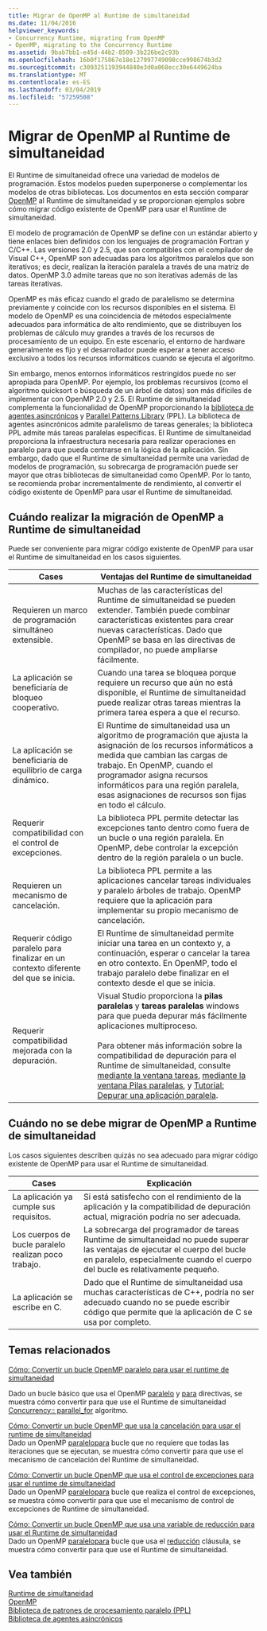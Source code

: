 ```yaml
---
title: Migrar de OpenMP al Runtime de simultaneidad
ms.date: 11/04/2016
helpviewer_keywords:
- Concurrency Runtime, migrating from OpenMP
- OpenMP, migrating to the Concurrency Runtime
ms.assetid: 9bab7bb1-e45d-44b2-8509-3b226be2c93b
ms.openlocfilehash: 16b0f175867e18e127997749098cce998674b3d2
ms.sourcegitcommit: c3093251193944840e3d0a068ecc30e6449624ba
ms.translationtype: MT
ms.contentlocale: es-ES
ms.lasthandoff: 03/04/2019
ms.locfileid: "57259508"
---
```

# <a name="migrating-from-openmp-to-the-concurrency-runtime"></a>Migrar de OpenMP al Runtime de simultaneidad

El Runtime de simultaneidad ofrece una variedad de modelos de programación. Estos modelos pueden superponerse o complementar los modelos de otras bibliotecas. Los documentos en esta sección comparar [OpenMP](../../parallel/concrt/comparing-the-concurrency-runtime-to-other-concurrency-models.md#openmp) al Runtime de simultaneidad y se proporcionan ejemplos sobre cómo migrar código existente de OpenMP para usar el Runtime de simultaneidad.

El modelo de programación de OpenMP se define con un estándar abierto y tiene enlaces bien definidos con los lenguajes de programación Fortran y C/C++. Las versiones 2.0 y 2.5, que son compatibles con el compilador de Visual C++, OpenMP son adecuadas para los algoritmos paralelos que son iterativos; es decir, realizan la iteración paralela a través de una matriz de datos. OpenMP 3.0 admite tareas que no son iterativas además de las tareas iterativas.

OpenMP es más eficaz cuando el grado de paralelismo se determina previamente y coincide con los recursos disponibles en el sistema. El modelo de OpenMP es una coincidencia de métodos especialmente adecuados para informática de alto rendimiento, que se distribuyen los problemas de cálculo muy grandes a través de los recursos de procesamiento de un equipo. En este escenario, el entorno de hardware generalmente es fijo y el desarrollador puede esperar a tener acceso exclusivo a todos los recursos informáticos cuando se ejecuta el algoritmo.

Sin embargo, menos entornos informáticos restringidos puede no ser apropiada para OpenMP. Por ejemplo, los problemas recursivos (como el algoritmo quicksort o búsqueda de un árbol de datos) son más difíciles de implementar con OpenMP 2.0 y 2.5. El Runtime de simultaneidad complementa la funcionalidad de OpenMP proporcionando la [biblioteca de agentes asincrónicos](../../parallel/concrt/asynchronous-agents-library.md) y [Parallel Patterns Library](../../parallel/concrt/parallel-patterns-library-ppl.md) (PPL). La biblioteca de agentes asincrónicos admite paralelismo de tareas generales; la biblioteca PPL admite más tareas paralelas específicas. El Runtime de simultaneidad proporciona la infraestructura necesaria para realizar operaciones en paralelo para que pueda centrarse en la lógica de la aplicación. Sin embargo, dado que el Runtime de simultaneidad permite una variedad de modelos de programación, su sobrecarga de programación puede ser mayor que otras bibliotecas de simultaneidad como OpenMP. Por lo tanto, se recomienda probar incrementalmente de rendimiento, al convertir el código existente de OpenMP para usar el Runtime de simultaneidad.

## <a name="when-to-migrate-from-openmp-to-the-concurrency-runtime"></a>Cuándo realizar la migración de OpenMP a Runtime de simultaneidad

Puede ser conveniente para migrar código existente de OpenMP para usar el Runtime de simultaneidad en los casos siguientes.

|Cases|Ventajas del Runtime de simultaneidad|
|-----------|-------------------------------------------|
|Requieren un marco de programación simultáneo extensible.|Muchas de las características del Runtime de simultaneidad se pueden extender. También puede combinar características existentes para crear nuevas características. Dado que OpenMP se basa en las directivas de compilador, no puede ampliarse fácilmente.|
|La aplicación se beneficiaría de bloqueo cooperativo.|Cuando una tarea se bloquea porque requiere un recurso que aún no está disponible, el Runtime de simultaneidad puede realizar otras tareas mientras la primera tarea espera a que el recurso.|
|La aplicación se beneficiaría de equilibrio de carga dinámico.|El Runtime de simultaneidad usa un algoritmo de programación que ajusta la asignación de los recursos informáticos a medida que cambian las cargas de trabajo. En OpenMP, cuando el programador asigna recursos informáticos para una región paralela, esas asignaciones de recursos son fijas en todo el cálculo.|
|Requerir compatibilidad con el control de excepciones.|La biblioteca PPL permite detectar las excepciones tanto dentro como fuera de un bucle o una región paralela. En OpenMP, debe controlar la excepción dentro de la región paralela o un bucle.|
|Requieren un mecanismo de cancelación.|La biblioteca PPL permite a las aplicaciones cancelar tareas individuales y paralelo árboles de trabajo. OpenMP requiere que la aplicación para implementar su propio mecanismo de cancelación.|
|Requerir código paralelo para finalizar en un contexto diferente del que se inicia.|El Runtime de simultaneidad permite iniciar una tarea en un contexto y, a continuación, esperar o cancelar la tarea en otro contexto. En OpenMP, todo el trabajo paralelo debe finalizar en el contexto desde el que se inicia.|
|Requerir compatibilidad mejorada con la depuración.|Visual Studio proporciona la **pilas paralelas** y **tareas paralelas** windows para que pueda depurar más fácilmente aplicaciones multiproceso.<br /><br /> Para obtener más información sobre la compatibilidad de depuración para el Runtime de simultaneidad, consulte [mediante la ventana tareas](/visualstudio/debugger/using-the-tasks-window), [mediante la ventana Pilas paralelas](/visualstudio/debugger/using-the-parallel-stacks-window), y [Tutorial: Depurar una aplicación paralela](/visualstudio/debugger/walkthrough-debugging-a-parallel-application).|

## <a name="when-not-to-migrate-from-openmp-to-the-concurrency-runtime"></a>Cuándo no se debe migrar de OpenMP a Runtime de simultaneidad

Los casos siguientes describen quizás no sea adecuado para migrar código existente de OpenMP para usar el Runtime de simultaneidad.

|Cases|Explicación|
|-----------|-----------------|
|La aplicación ya cumple sus requisitos.|Si está satisfecho con el rendimiento de la aplicación y la compatibilidad de depuración actual, migración podría no ser adecuada.|
|Los cuerpos de bucle paralelo realizan poco trabajo.|La sobrecarga del programador de tareas Runtime de simultaneidad no puede superar las ventajas de ejecutar el cuerpo del bucle en paralelo, especialmente cuando el cuerpo del bucle es relativamente pequeño.|
|La aplicación se escribe en C.|Dado que el Runtime de simultaneidad usa muchas características de C++, podría no ser adecuado cuando no se puede escribir código que permite que la aplicación de C se usa por completo.|

## <a name="related-topics"></a>Temas relacionados

[Cómo: Convertir un bucle OpenMP paralelo para usar el runtime de simultaneidad](../../parallel/concrt/how-to-convert-an-openmp-parallel-for-loop-to-use-the-concurrency-runtime.md)

Dado un bucle básico que usa el OpenMP [paralelo](../../parallel/concrt/how-to-use-parallel-invoke-to-write-a-parallel-sort-routine.md#parallel) y [para](../../parallel/openmp/reference/for-openmp.md) directivas, se muestra cómo convertir para que use el Runtime de simultaneidad [Concurrency:: parallel_for](reference/concurrency-namespace-functions.md#parallel_for) algoritmo.

[Cómo: Convertir un bucle OpenMP que usa la cancelación para usar el runtime de simultaneidad](../../parallel/concrt/convert-an-openmp-loop-that-uses-cancellation.md)<br/>
Dado un OpenMP [paralelo](../../parallel/concrt/how-to-use-parallel-invoke-to-write-a-parallel-sort-routine.md#parallel)[para](../../parallel/openmp/reference/for-openmp.md) bucle que no requiere que todas las iteraciones que se ejecutan, se muestra cómo convertir para que use el mecanismo de cancelación del Runtime de simultaneidad.

[Cómo: Convertir un bucle OpenMP que usa el control de excepciones para usar el runtime de simultaneidad](../../parallel/concrt/convert-an-openmp-loop-that-uses-exception-handling.md)<br/>
Dado un OpenMP [paralelo](../../parallel/concrt/how-to-use-parallel-invoke-to-write-a-parallel-sort-routine.md#parallel)[para](../../parallel/openmp/reference/for-openmp.md) bucle que realiza el control de excepciones, se muestra cómo convertir para que use el mecanismo de control de excepciones de Runtime de simultaneidad.

[Cómo: Convertir un bucle OpenMP que usa una variable de reducción para usar el Runtime de simultaneidad](../../parallel/concrt/convert-an-openmp-loop-that-uses-a-reduction-variable.md)<br/>
Dado un OpenMP [paralelo](../../parallel/concrt/how-to-use-parallel-invoke-to-write-a-parallel-sort-routine.md#parallel)[para](../../parallel/openmp/reference/for-openmp.md) bucle que usa el [reducción](../../parallel/openmp/reference/reduction.md) cláusula, se muestra cómo convertir para que use el Runtime de simultaneidad.

## <a name="see-also"></a>Vea también

[Runtime de simultaneidad](../../parallel/concrt/concurrency-runtime.md)<br/>
[OpenMP](../../parallel/concrt/comparing-the-concurrency-runtime-to-other-concurrency-models.md#openmp)<br/>
[Biblioteca de patrones de procesamiento paralelo (PPL)](../../parallel/concrt/parallel-patterns-library-ppl.md)<br/>
[Biblioteca de agentes asincrónicos](../../parallel/concrt/asynchronous-agents-library.md)
